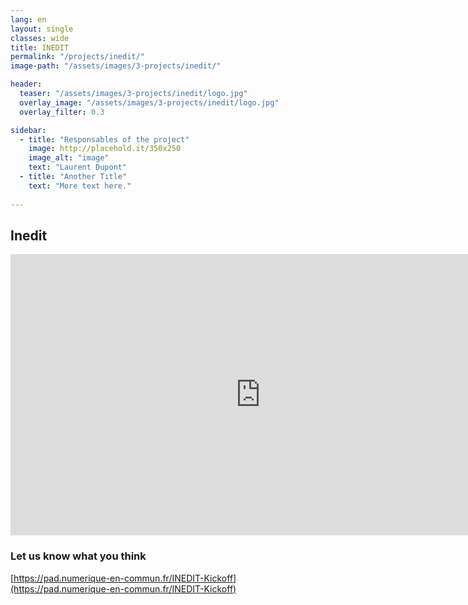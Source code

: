 ```yaml
---
lang: en
layout: single
classes: wide
title: INEDIT
permalink: "/projects/inedit/"
image-path: "/assets/images/3-projects/inedit/"

header:
  teaser: "/assets/images/3-projects/inedit/logo.jpg"
  overlay_image: "/assets/images/3-projects/inedit/logo.jpg"
  overlay_filter: 0.3

sidebar:
  - title: "Responsables of the project"
    image: http://placehold.it/350x250
    image_alt: "image"
    text: "Laurent Dupont"
  - title: "Another Title"
    text: "More text here."
    
--- 
```


## Inedit


<iframe width="800" height="450" src="https://www.powtoon.com/embed/bXG1pPtGZdn/" frameborder="0"></iframe>




### Let us know what you think

[https://pad.numerique-en-commun.fr/INEDIT-Kickoff](https://pad.numerique-en-commun.fr/INEDIT-Kickoff)



